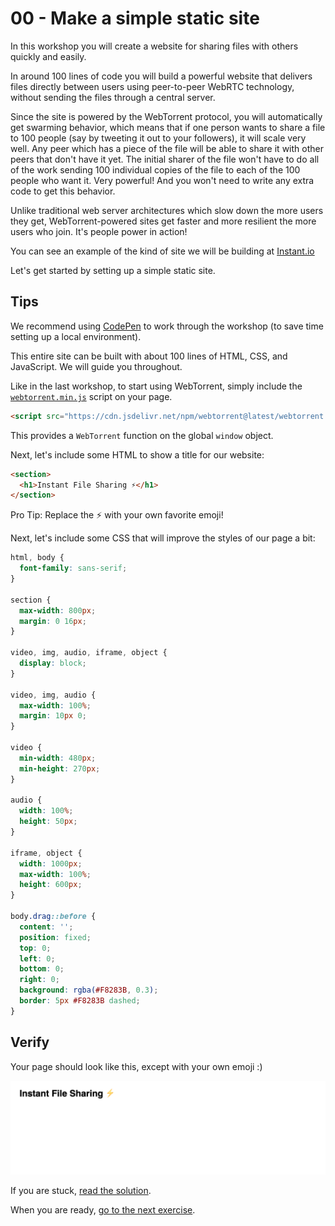# 00 - Make a simple static site

In this workshop you will create a website for sharing files with others quickly and easily.

In around 100 lines of code you will build a powerful website that delivers files directly between users using peer-to-peer WebRTC technology, without sending the files through a central server.

Since the site is powered by the WebTorrent protocol, you will automatically get swarming behavior, which means that if one person wants to share a file to 100 people (say by tweeting it out to your followers), it will scale very well. Any peer which has a piece of the file will be able to share it with other peers that don't have it yet. The initial sharer of the file won't have to do all of the work sending 100 individual copies of the file to each of the 100 people who want it. Very powerful! And you won't need to write any extra code to get this behavior.

Unlike traditional web server architectures which slow down the more users they get, WebTorrent-powered sites get faster and more resilient the more users who join. It's people power in action!

You can see an example of the kind of site we will be building at [Instant.io](https://instant.io)

Let's get started by setting up a simple static site.

## Tips

We recommend using [CodePen](https://codepen.io/pen/) to work through the workshop (to save time setting up a local environment).

This entire site can be built with about 100 lines of HTML, CSS, and JavaScript. We will guide you throughout.

Like in the last workshop, to start using WebTorrent, simply include the
[`webtorrent.min.js`](https://cdn.jsdelivr.net/npm/webtorrent@latest/webtorrent.min.js)
script on your page.

```html
<script src="https://cdn.jsdelivr.net/npm/webtorrent@latest/webtorrent.min.js"></script>
```

This provides a `WebTorrent` function on the global `window` object.

Next, let's include some HTML to show a title for our website:

```html
<section>
  <h1>Instant File Sharing ⚡️</h1>
</section>
```

Pro Tip: Replace the ⚡️ with your own favorite emoji!

Next, let's include some CSS that will improve the styles of our page a bit:

```css
html, body {
  font-family: sans-serif;
}

section {
  max-width: 800px;
  margin: 0 16px;
}

video, img, audio, iframe, object {
  display: block;
}

video, img, audio {
  max-width: 100%;
  margin: 10px 0;
}

video {
  min-width: 480px;
  min-height: 270px;
}

audio {
  width: 100%;
  height: 50px;
}

iframe, object {
  width: 1000px;
  max-width: 100%;
  height: 600px;
}

body.drag::before {
  content: '';
  position: fixed;
  top: 0;
  left: 0;
  bottom: 0;
  right: 0;
  background: rgba(#F8283B, 0.3);
  border: 5px #F8283B dashed;
}
```

## Verify

Your page should look like this, except with your own emoji :)

![](00.png)

If you are stuck, [read the solution](https://codepen.io/ferossity/pen/yLYdxaW).

When you are ready, [go to the next exercise](01.md).
